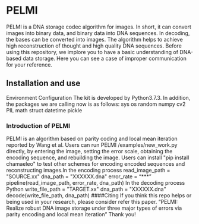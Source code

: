 # PELMIPELMI is a DNA storage codec algorithm for images. In short, it can convert images into binary data, and binary data into DNA sequences. In decoding, the bases can be converted into images. The algorithm helps to achieve high reconstruction of thought and high quality DNA sequences. Before using this repository, we implore you to have a basic understanding of DNA-based data storage. Here you can see a case of improper communication for your reference.## Installation and useEnvironment ConfigurationThe kit is developed by Python3.7.3.In addition, the packages we are calling now is as follows:sysosrandomnumpycv2PILmathstructdatetimepickle### Introduction of PELMIPELMI is an algorithm based on parity coding and local mean iteration reported by Wang et al.Users can run PELMI /examples/new_work.py directly, by entering the image, setting the error scale, obtaining the encoding sequence, and rebuilding the image.Users can install "pip install chamaeleo" to test other schemes for encoding encoded sequences and reconstructing images.In the encoding processread_image_path = "SOURCE.xx"dna_path = "XXXXXX.dna"error_rate = “***”pipeline(read_image_path, error_rate, dna_path)In the decoding processPythonwrite_file_path = "TARGET.xx"dna_path = "XXXXXX.dna"decode(write_file_path, dna_path)####CitingIf you think this repo helps or being used in your research, please consider refer this paper.“PELMI: Realize robust DNA image storage under three major types of errors via parity encoding and local mean iteration”Thank you!